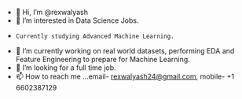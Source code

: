 - 👋 Hi, I’m @rexwalyash
- 👀 I’m interested in Data Science Jobs.
-     Currently studying Advanced Machine Learning.
- 🌱 I’m currently working on real world datasets, performing EDA and Feature Engineering to prepare for Machine Learning.
- 💞️ I’m looking for a full time job.
- 📫 How to reach me ...email- rexwalyash24@gmail.com, mobile- +1 6602387129

<!---
rexwalyash/rexwalyash is a ✨ special ✨ repository because its `README.md` (this file) appears on your GitHub profile.
You can click the Preview link to take a look at your changes.
--->

